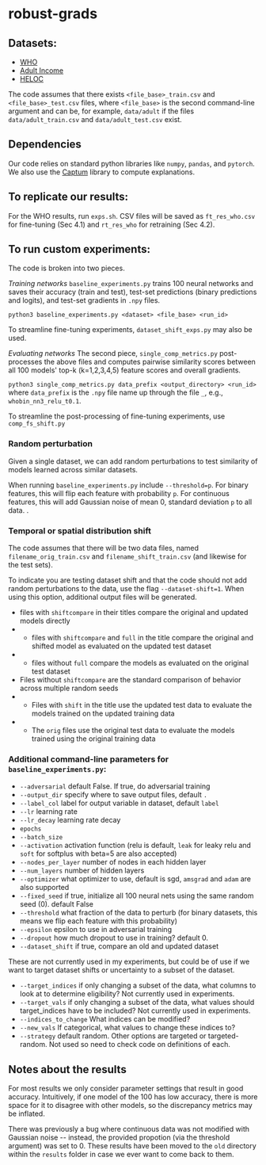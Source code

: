 # robust-grads


## Datasets:
* [WHO](https://www.kaggle.com/datasets/kumarajarshi/life-expectancy-who?resource=download)
* [Adult Income](https://archive.ics.uci.edu/ml/datasets/Adult)
* [HELOC](https://community.fico.com/s/explainable-machine-learning-challenge)


The code assumes that there exists `<file_base>_train.csv` and `<file_base>_test.csv` files, where `<file_base>` is the second command-line argument and can be, for example, `data/adult` if the files `data/adult_train.csv` and `data/adult_test.csv` exist. 

## Dependencies
Our code relies on standard python libraries like `numpy`, `pandas`, and `pytorch`. We also use the [Captum](https://captum.ai/) library to compute explanations.

## To replicate our results:
For the WHO results, run `exps.sh`. CSV files will be saved as `ft_res_who.csv` for fine-tuning (Sec 4.1) and `rt_res_who` for retraining (Sec 4.2). 

## To run custom experiments:
The code is broken into two pieces. 

*Training networks* 
`baseline_experiments.py` trains 100 neural networks and saves their accuracy (train and test), test-set predictions (binary predictions and logits), and test-set gradients in `.npy` files. 

`python3 baseline_experiments.py <dataset> <file_base> <run_id>` 

To streamline fine-tuning experiments, `dataset_shift_exps.py` may also be used.

*Evaluating networks*
The second piece, `single_comp_metrics.py` post-processes the above files and computes pairwise similarity scores between all 100 models' top-k (k=1,2,3,4,5) feature scores and overall gradients.

`python3 single_comp_metrics.py data_prefix <output_directory> <run_id>` where `data_prefix` is the `.npy` file name up through the file `_`, e.g., `whobin_nn3_relu_t0.1`.

To streamline the post-processing of fine-tuning experiments, use `comp_fs_shift.py`

### Random perturbation
Given a single dataset, we can add random perturbations to test similarity of models learned across similar datasets.

When running `baseline_experiments.py` include `--threshold=p`. For binary features, this will flip each feature with probability `p`.  For continuous features, this will add Gaussian noise of mean 0, standard deviation `p` to all data. .  

### Temporal or spatial distribution shift
The code assumes that there will be two data files, named `filename_orig_train.csv` and `filename_shift_train.csv` (and likewise for the test sets). 

To indicate you are testing dataset shift and that the code should not add random perturbations to the data, use the flag `--dataset-shift=1`. When using this option, additional output files will be generated. 
* files with `shiftcompare` in their titles compare the original and updated models directly
* * files with `shiftcompare` and `full` in the title compare the original and shifted model as evaluated on the updated test dataset
* * files without `full` compare the models as evaluated on the original test dataset
* Files without `shiftcompare` are the standard comparison of behavior across multiple random seeds
* *  Files with `shift` in the title use the updated test data to evaluate the models trained on the updated training data 
* * The `orig` files use the original test data to evaluate the models trained using the original training data

### Additional command-line parameters for `baseline_experiments.py`:
* `--adversarial` default False. If true, do adversarial training
* `--output_dir` specify where to save output files, default `.`
* `--label_col` label for output variable in dataset, default `label`
* `--lr` learning rate
* `--lr_decay` learning rate decay
* `epochs` 
* `--batch_size`
* `--activation` activation function (relu is default, `leak` for leaky relu and `soft` for softplus with beta=5 are also accepted)
* `--nodes_per_layer` number of nodes in each hidden layer
* `--num_layers` number of hidden layers
* `--optimizer` what optimizer to use, default is sgd, `amsgrad` and `adam` are also supported
* `--fixed_seed` if true, initialize all 100 neural nets using the same random seed (0). default False
* `--threshold` what fraction of the data to perturb (for binary datasets, this means we flip each feature with this probability)
* `--epsilon` epsilon to use in adversarial training
* `--dropout` how much dropout to use in training? default 0.
* `--dataset_shift` if true, compare an old and updated dataset 

These are not currently used in my experiments, but could be of use if we want to target dataset shifts or uncertainty to a subset of the dataset.
* `--target_indices` if only changing a subset of the data, what columns to look at to determine eligibility? Not currently used in experiments.
* `--target_vals` if only changing a subset of the data, what values should target_indices have to be included? Not currently used in experiments.
* `--indices_to_change` What indices can be modified?
* `--new_vals` If categorical, what values to change these indices to?
* `--strategy` default random. Other options are targeted or targeted-random. Not used so need to check code on definitions of each.
 

## Notes about the results
For most results we only consider parameter settings that result in good accuracy. Intuitively, if one model of the 100 has low accuracy, there is more space for it to disagree with other models, so the discrepancy metrics may be inflated. 

There was previously a bug where continuous data was not modified with Gaussian noise -- instead, the provided propotion (via the threshold argument) was set to 0. These results have been moved to the `old` directory within the `results` folder in case we ever want to come back to them.

